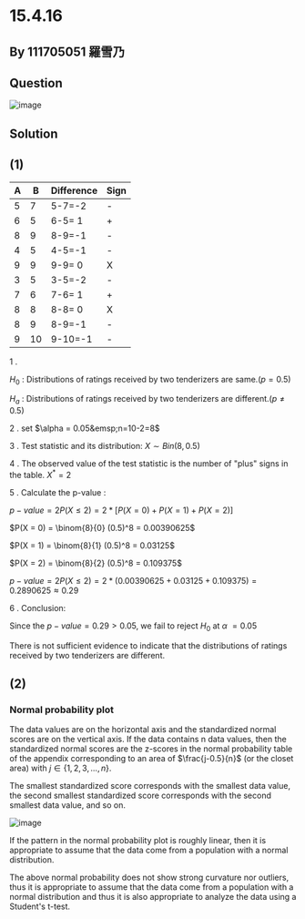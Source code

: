 # 15.4.16

## By 111705051 羅雪乃

## Question
![image](https://github.com/hsuehnai/11111/blob/main/15.4.16%EF%BC%881%EF%BC%89.jpg)

## Solution

## (1)

| A            | B              | Difference          | Sign           |
| ------------ | -------------  | ------------------- | -------------- | 
| 5            | 7              | 5-7=-2              | -              |
| 6            | 5              | 6-5= 1              | +              |
| 8            | 9              | 8-9=-1              | -              |
| 4            | 5              | 4-5=-1              | -              |
| 9            | 9              | 9-9= 0              | X              |
| 3            | 5              | 3-5=-2              | -              |
| 7            | 6              | 7-6= 1              | +              |
| 8            | 8              | 8-8= 0              | X              |
| 8            | 9              | 8-9=-1              | -              |
| 9            | 10             | 9-10=-1             | -              |

1 .

 $H_{0}$ : Distributions of ratings received by two tenderizers are same.($p=0.5$)
 
 $H_{a}$ : Distributions of ratings received by two tenderizers are different.($p\neq0.5$)

2 . set $\alpha = 0.05&emsp;n=10-2=8$

3 . Test statistic and its distribution:  $X\sim Bin(8,0.5)$

4 . The observed value of the test statistic is the number of "plus" signs in the table.   $X^{*}=2$

5 . Calculate the p-value :

${p-value} = 2P(X \leq 2)=2*[P(X = 0)+P(X = 1)+P(X = 2)]$

$P(X = 0) = \binom{8}{0} (0.5)^8 = 0.00390625$

$P(X = 1) = \binom{8}{1} (0.5)^8 = 0.03125$

$P(X = 2) = \binom{8}{2} (0.5)^8 = 0.109375$

${p-value} = 2P(X \leq 2)=2*(0.00390625+0.03125+0.109375)=0.2890625\approx0.29$


6 . Conclusion:

Since the $p-value=0.29 > 0.05$, we fail to reject $H_0$ at $\alpha\ = 0.05$

There is not sufficient evidence to indicate that the distributions of ratings received by two tenderizers are different.

## (2)
### Normal probability plot

The data values are on the horizontal axis and the standardized normal scores are on the vertical axis.
If the data contains n data values, then the standardized normal scores are the z-scores in the normal probability table of the appendix corresponding to an area of $\frac{j-0.5}{n}\$ (or the closet area) with $j \in \lbrace 1,2,3,...,n\rbrace$.

The smallest standardized score corresponds with the smallest data value, the second smallest standardized score corresponds with the second smallest data value, and so on.

![image](https://github.com/hsuehnai/11111/blob/main/15.4.16%20%E4%BA%8C.jpg)

If the pattern in the normal probability plot is roughly linear, then it is appropriate to assume that the data come from a population with a normal distribution.

The above normal probability does not show strong curvature nor outliers, thus it is appropriate to assume that the data come from a population with a normal distribution and thus it is also appropriate to analyze the data using a Student's t-test.
